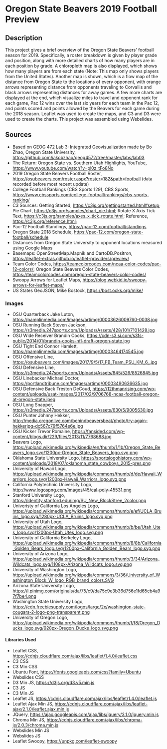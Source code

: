 # Oregon State Beavers 2019 Football Preview

## Description
This project gives a brief overview of the Oregon State Beavers' football season for 2019. Specifically, a roster breakdown is given by player grade and position, along with more detailed charts of how many players are in each position by grade. A chloropleth map is also displayed, which shows how many players are from each state (Note: This map only shows players from the United States). Another map is shown, which is a flow map of the distance from Oregon State to the locations of every opponent, with orange arrows representing distance from opponents traveling to Corvallis and black arrows representing distances for away games. A few more charts are displayed at the end, which visualize miles to travel and opponent rank for each game, Pac 12 wins over the last six years for each team in the Pac 12, and points scored and points allowed by the Beavers for each game during the 2018 season. Leaflet was used to create the maps, and C3 and D3 were used to create the charts. This project was assembled using Webslides.

## Sources
* Based on GEOG 472 Lab 3: Integrated Geovisualization made by Bo Zhao, Oregon State University, https://github.com/jakobzhao/geog4572/tree/master/labs/lab03
* The Return: Oregon State vs. Southern Utah Highlights, YouTube, https://www.youtube.com/watch?v=pl0z_tFo8No
* 2019 Oregon State Beavers Football Roster, https://osubeavers.com/roster.aspx?roster=182&path=football (data recorded before most recent update)
* College Football Rankings (CBS Sports 129), CBS Sports, https://www.cbssports.com/college-football/rankings/cbs-sports-ranking/
* C3 Sources: Getting Started, https://c3js.org/gettingstarted.html#setup; Pie Chart, https://c3js.org/samples/chart_pie.html; Rotate X Axis Tick Text, https://c3js.org/samples/axes_x_tick_rotate.html; Reference, https://c3js.org/reference.html;
* Pac-12 Football Standings, https://pac-12.com/football/standings
* Oregon State 2018 Schedule, https://pac-12.com/oregon-state-football/schedule
* Distances from Oregon State University to opponent locations measured using Google Maps
* Basemaps: OpenStreetMap.Mapnik and CartoDB.Positron, https://leaflet-extras.github.io/leaflet-providers/preview/
* Team Color Codes, https://teamcolorcodes.com/ncaa-color-codes/pac-12-colors/; Oregon State Beavers Color Codes, https://teamcolorcodes.com/oregon-state-beavers-color-codes/
* Swoopy Arrows for Leaflet Maps, https://blog.webkid.io/swoopy-arrows-for-leaflet-maps/
* US States GeoJSON, Mike Bostock, https://bost.ocks.org/mike/
### Images
* OSU Quarterback Jake Luton, https://pamplinmedia.com/images/artimg/00003626009760-0038.jpg
* OSU Running Back Steven Jackson, https://s3media.247sports.com/Uploads/Assets/428/101/7101428.jpg
* OSU Wide Receiver Brandin Cooks, https://cdn-s3.si.com/s3fs-public/2014/01/brandin-cooks-nfl-draft-oregon-state.jpg
* OSU Tight End Connor Hamlett, https://pamplinmedia.com/images/artimg/00003464174545.jpg
* OSU Offensive Line, https://osubeavers.com/images/2017/9/5/17_FB_Team_PSU_KM_6_.jpg
* OSU Defensive Line, https://s3media.247sports.com/Uploads/Assets/845/526/8526845.jpg
* OSU Linebacker Michael Doctor, https://portlandtribune.com/images/artimg/00003490636635.jpg
* OSU Defensive Back Treston DeCoud, https://12thmanrising.com/wp-content/uploads/usat-images/2017/02/9706768-ncaa-football-oregon-at-oregon-state.jpeg
* OSU Long Snapper, https://s3media.247sports.com/Uploads/Assets/630/5/9005630.jpg
* OSU Punter Johnny Hekker, http://media.oregonlive.com/behindbeaversbeat/photo/try-again-hekkerjpg-dc567c79f5764e6e.jpg
* OSU Kicker Trevor Romaine, https://fansided.com/wp-content/blogs.dir/229/files/2013/11/7768688.jpg
* Beavers Logo, https://upload.wikimedia.org/wikipedia/en/thumb/1/1b/Oregon_State_Beavers_logo.svg/1200px-Oregon_State_Beavers_logo.svg.png
* Oklahoma State University Logo, https://sportslogohistory.com/wp-content/uploads/2018/07/oklahoma_state_cowboys_2015-pres.png
* University of Hawaii Logo, https://upload.wikimedia.org/wikipedia/commons/thumb/d/de/Hawaii_Warriors_logo.svg/1200px-Hawaii_Warriors_logo.svg.png
* California Polytechnic University Logo, http://www.logospng.com/images/45/cal-poly-45531.png
* Stanford University Logo, https://identity.stanford.edu/img/SU_New_BlockStree_2color.png
* Univeristy of California Los Angeles Logo, https://upload.wikimedia.org/wikipedia/commons/thumb/e/ef/UCLA_Bruins_logo.svg/1280px-UCLA_Bruins_logo.svg.png
* University of Utah Logo, https://upload.wikimedia.org/wikipedia/commons/thumb/b/be/Utah_Utes_logo.svg/1200px-Utah_Utes_logo.svg.png
* University of California Berkeley Logo, https://upload.wikimedia.org/wikipedia/commons/thumb/8/8b/California_Golden_Bears_logo.svg/1200px-California_Golden_Bears_logo.svg.png
* University of Arizona Logo, https://upload.wikimedia.org/wikipedia/commons/thumb/3/34/Arizona_Wildcats_logo.svg/1108px-Arizona_Wildcats_logo.svg.png
* University of Washington Logo, https://upload.wikimedia.org/wikipedia/commons/3/36/University_of_Washington_Block_W_logo_RGB_brand_colors.SVG
* Arizona State University Logo, https://i.pinimg.com/originals/da/75/c9/da75c9e3b36d756e1fd65cb4a97f7be4.png
* Washington State University Logo, https://cdn.freebiesupply.com/logos/large/2x/washington-state-cougars-2-logo-png-transparent.png
* University of Oregon Logo, https://upload.wikimedia.org/wikipedia/commons/thumb/f/f8/Oregon_Ducks_logo.svg/928px-Oregon_Ducks_logo.svg.png
#### Libraries Used
* Leaflet CSS, https://cdnjs.cloudflare.com/ajax/libs/leaflet/1.4.0/leaflet.css
* C3 CSS
* C3 Min CSS
* Ubuntu Font, https://fonts.googleapis.com/css?family=Ubuntu
* Webslides CSS
* D3 Min JS, https://d3js.org/d3.v5.min.js
* C3 JS
* C3 Min JS
* Leaflet JS, https://cdnjs.cloudflare.com/ajax/libs/leaflet/1.4.0/leaflet.js
* Leaflet Ajax Min JS, https://cdnjs.cloudflare.com/ajax/libs/leaflet-ajax/2.1.0/leaflet.ajax.min.js
* JQuery, https://ajax.googleapis.com/ajax/libs/jquery/3.1.0/jquery.min.js
* Chroma Min JS, https://cdnjs.cloudflare.com/ajax/libs/chroma-js/2.0.3/chroma.min.js
* Webslides Min JS
* Webslides JS
* Leaflet Swoopy, https://unpkg.com/leaflet-swoopy
